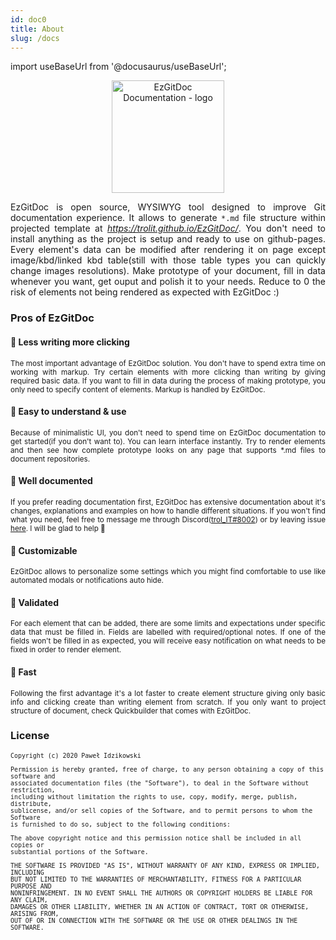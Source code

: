 ```yaml
---
id: doc0
title: About
slug: /docs
---
```


import useBaseUrl from '@docusaurus/useBaseUrl';

<p align="center">
<img src={useBaseUrl('img/favicon.png')} alt="EzGitDoc Documentation - logo" height="180px"/>
</p>

<p align="justify">
EzGitDoc is open source, WYSIWYG tool designed to improve Git documentation experience. It allows to generate <code>*.md</code> file structure within projected template at <a href="https://trolit.github.io/EzGitDoc/"><em>https://trolit.github.io/EzGitDoc/</em></a>. You don't need to install anything as the project is setup and ready to use on github-pages. Every element's data can be modified after rendering it on page except image/kbd/linked kbd table(still with those table types you can quickly change images resolutions). Make prototype of your document, fill in data whenever you want, get ouput and polish it to your needs. Reduce to 0 the risk of elements not being rendered as expected with EzGitDoc :)
</p>

### Pros of EzGitDoc

#### 🔸 Less writing more clicking

<p align="justify">
<small>
The most important advantage of EzGitDoc solution. You don't have to spend extra time on working with markup. Try certain elements with more clicking than writing by giving required basic data. If you want to fill in data during the process of making prototype, you only need to specify content of elements. Markup is handled by EzGitDoc.
</small>
</p>

#### 🔸 Easy to understand & use

<p align="justify">
<small>
Because of minimalistic UI, you don't need to spend time on EzGitDoc documentation to get started(if you don't want to). You can learn interface instantly. Try to render elements and then see how complete prototype looks on any page that supports *.md files to document repositories.
</small>
</p>

#### 🔸 Well documented

<p align="justify">
<small>
If you prefer reading documentation first, EzGitDoc has extensive documentation about it's changes, explanations and examples on how to handle different situations. If you won't find what you need, feel free to message me through Discord(<a  href="#-well-documented">trol_IT#8002</a>) or by leaving issue <a href="https://github.com/trolit/EzGitDoc/issues">here</a>. I will be glad to help 🐍
</small>
</p>

#### 🔸 Customizable

<p align="justify">
<small>
EzGitDoc allows to personalize some settings which you might find comfortable to use like automated modals or notifications auto hide.
</small>
</p>

#### 🔸 Validated

<p align="justify">
<small>
For each element that can be added, there are some limits and expectations under specific data that must be filled in. Fields are labelled with required/optional notes. If one of the fields won't be filled in as expected, you will receive easy notification on what needs to be fixed in order to render element.
</small>
</p>

#### 🔸 Fast

<p align="justify">
<small>
Following the first advantage it's a lot faster to create element structure giving only basic info and clicking create than writing element from scratch. If you only want to project structure of document, check Quickbuilder that comes with EzGitDoc. 
</small>
</p>

### License

<small>

```
Copyright (c) 2020 Paweł Idzikowski

Permission is hereby granted, free of charge, to any person obtaining a copy of this software and 
associated documentation files (the "Software"), to deal in the Software without restriction, 
including without limitation the rights to use, copy, modify, merge, publish, distribute, 
sublicense, and/or sell copies of the Software, and to permit persons to whom the Software 
is furnished to do so, subject to the following conditions:

The above copyright notice and this permission notice shall be included in all copies or 
substantial portions of the Software.

THE SOFTWARE IS PROVIDED "AS IS", WITHOUT WARRANTY OF ANY KIND, EXPRESS OR IMPLIED, INCLUDING 
BUT NOT LIMITED TO THE WARRANTIES OF MERCHANTABILITY, FITNESS FOR A PARTICULAR PURPOSE AND 
NONINFRINGEMENT. IN NO EVENT SHALL THE AUTHORS OR COPYRIGHT HOLDERS BE LIABLE FOR ANY CLAIM, 
DAMAGES OR OTHER LIABILITY, WHETHER IN AN ACTION OF CONTRACT, TORT OR OTHERWISE, ARISING FROM, 
OUT OF OR IN CONNECTION WITH THE SOFTWARE OR THE USE OR OTHER DEALINGS IN THE SOFTWARE. 
```

</small>